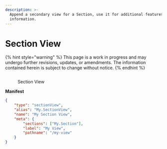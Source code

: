 ```yaml
---
description: >-
  Append a secondary view for a Section, use it for additional features or
  information.
---
```


# Section View

{% hint style="warning" %}
This page is a work in progress and may undergo further revisions, updates, or amendments. The information contained herein is subject to change without notice.
{% endhint %}

<figure><img src="../../../.gitbook/assets/section-views.svg" alt=""><figcaption><p>Section View</p></figcaption></figure>

**Manifest**

```json
{
	"type": "sectionView",
	"alias": "My.SectionView",
	"name": "My Section View",
	"meta": {
		"sections": ["My.Section"],
		"label": "My View",
		"pathname": "/my-view"
	}
}
```
